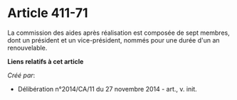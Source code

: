 # Article 411-71

La commission des aides après réalisation est composée de sept membres, dont un président et un vice-président, nommés pour
une durée d'un an renouvelable.

**Liens relatifs à cet article**

_Créé par_:

  - Délibération n°2014/CA/11 du 27 novembre 2014 - art., v. init.
